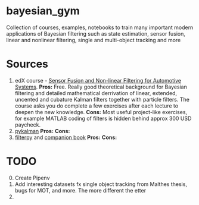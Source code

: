 # bayesian_gym
Collection of courses, examples, notebooks to train many important modern applications of Bayesian filtering such as state estimation, sensor fusion, linear and nonlinear filtering, single and multi-object tracking and more

# Sources
1) edX course - [Sensor Fusion and Non-linear Filtering for Automotive Systems](https://courses.edx.org/courses/course-v1:ChalmersX+ChM015x+2T2020/course/). 
__Pros:__ Free. Really good theoretical background for Bayesian filtering and detailed mathematical derrivation of linear, extended, uncented and cubature Kalman filters together with particle filters. The course asks you do complete a few exercises after each lecture to deepen the new knowledge.
__Cons:__ Most useful project-like exercises, for example MATLAB coding of filters is hidden behind approx 300 USD paycheck. 
2) [pykalman](https://pykalman.github.io/)
__Pros:__
__Cons:__
3) [filterpy](https://filterpy.readthedocs.io/en/latest/#id6) and [companion book](https://nbviewer.jupyter.org/github/rlabbe/Kalman-and-Bayesian-Filters-in-Python/blob/master/table_of_contents.ipynb)
__Pros:__
__Cons:__

# TODO
0) Create Pipenv
1) Add interesting datasets fx single object tracking from Malthes thesis, bugs for MOT, and more. The more different the etter
2)


